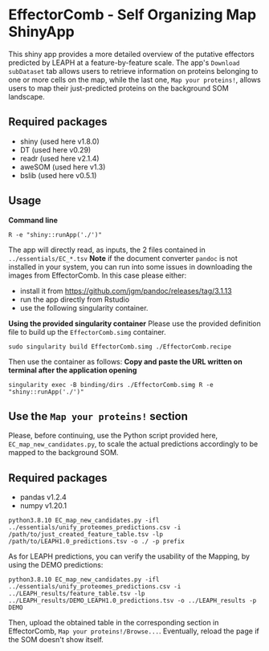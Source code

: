 # EffectorComb - Self Organizing Map ShinyApp
This shiny app provides a more detailed overview of the putative effectors predicted by LEAPH at a feature-by-feature scale.
The app's ```Download subDataset``` tab allows users to retrieve information on proteins belonging to one or more cells on the map, while the last one, ```Map your proteins!```, allows users to map their just-predicted proteins on the background SOM landscape.

## Required packages
- shiny (used here v1.8.0)
- DT (used here v0.29)
- readr (used here v2.1.4)
- aweSOM (used here v1.3)
- bslib (used here v0.5.1)
  
## Usage
**Command line** 
```
R -e "shiny::runApp('./')"
```
The app will directly read, as inputs, the 2 files contained in ```../essentials/EC_*.tsv``` 
**Note** if the document converter ```pandoc``` is not installed in your system, you can run into some issues in downloading the images from EffectorComb. In this case please either:
- install it from https://github.com/jgm/pandoc/releases/tag/3.1.13
- run the app directly from Rstudio
- use the following singularity container. 

**Using the provided singularity container**
Please use the provided definition file to build up the ```EffectorComb.simg``` container.
```
sudo singularity build EffectorComb.simg ./EffectorComb.recipe
```
Then use the container as follows:
**Copy and paste the URL written on terminal after the application opening**
```
singularity exec -B binding/dirs ./EffectorComb.simg R -e "shiny::runApp('./')"
```

## Use the ```Map your proteins!``` section
Please, before continuing, use the Python script provided here, ```EC_map_new_candidates.py```, to scale the actual predictions accordingly to be mapped to the background SOM.

## Required packages
- pandas v1.2.4
- numpy v1.20.1
  
```
python3.8.10 EC_map_new_candidates.py -ifl ../essentials/unify_proteomes_predictions.csv -i /path/to/just_created_feature_table.tsv -lp /path/to/LEAPH1.0_predictions.tsv -o ./ -p prefix
```
As for LEAPH predictions, you can verify the usability of the Mapping, by using the DEMO predictions:
```
python3.8.10 EC_map_new_candidates.py -ifl ../essentials/unify_proteomes_predictions.csv -i ../LEAPH_results/feature_table.tsv -lp ../LEAPH_results/DEMO_LEAPH1.0_predictions.tsv -o ../LEAPH_results -p DEMO
```
Then, upload the obtained table in the corresponding section in EffectorComb, ```Map your proteins!/Browse...```. Eventually, reload the page if the SOM doesn't show itself.
